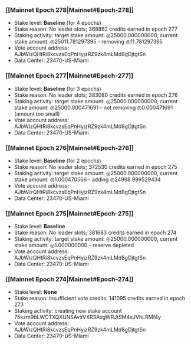 ### [[Mainnet Epoch 278|Mainnet#Epoch-278]]
* Stake level: **Baseline** (for 4 epochs)
* Stake reason: No leader slots; 368862 credits earned in epoch 277
* Staking activity: target stake amount: ◎25000.000000000, current stake amount: ◎25011.781297395 - removing ◎11.781297395
* Vote account address: AJbWizQHtRi8kcvzsEqPnHyjzRZ9zk4mLMd8gDjtgtSn
* Data Center: 23470-US-Miami
### [[Mainnet Epoch 277|Mainnet#Epoch-277]]
* Stake level: **Baseline** (for 3 epochs)
* Stake reason: No leader slots; 383080 credits earned in epoch 276
* Staking activity: target stake amount: ◎25000.000000000, current stake amount: ◎25000.000471691 - not removing ◎0.000471691 (amount too small)
* Vote account address: AJbWizQHtRi8kcvzsEqPnHyjzRZ9zk4mLMd8gDjtgtSn
* Data Center: 23470-US-Miami
### [[Mainnet Epoch 276|Mainnet#Epoch-276]]
* Stake level: **Baseline** (for 2 epochs)
* Stake reason: No leader slots; 372530 credits earned in epoch 275
* Staking activity: target stake amount: ◎25000.000000000, current stake amount: ◎1.000470566 - adding ◎24998.999529434
* Vote account address: AJbWizQHtRi8kcvzsEqPnHyjzRZ9zk4mLMd8gDjtgtSn
* Data Center: 23470-US-Miami
### [[Mainnet Epoch 275|Mainnet#Epoch-275]]
* Stake level: **Baseline**
* Stake reason: No leader slots; 381683 credits earned in epoch 274
* Staking activity: target stake amount: ◎25000.000000000, current stake amount: ◎1.000000000 - reserve depleted
* Vote account address: AJbWizQHtRi8kcvzsEqPnHyjzRZ9zk4mLMd8gDjtgtSn
* Data Center: 23470-US-Miami
### [[Mainnet Epoch 274|Mainnet#Epoch-274]]
* Stake level: **None**
* Stake reason: Insufficient vote credits: 141095 credits earned in epoch 273
* Staking activity: creating new stake account 75kzm9bLWCTXQXUNSAvxVXR3AxgWRJtSM4sJVhLRMf4y
* Vote account address: AJbWizQHtRi8kcvzsEqPnHyjzRZ9zk4mLMd8gDjtgtSn
* Data Center: 23470-US-Miami